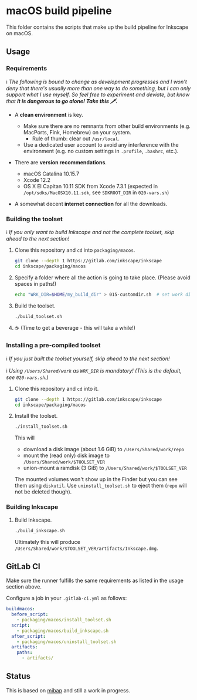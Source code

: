 # macOS build pipeline

This folder contains the scripts that make up the build pipeline for Inkscape on macOS.

## Usage

### Requirements

ℹ️ _The following is bound to change as development progresses and I won't deny that there's usually more than one way to do something, but I can only support what I use myself. So feel free to experiment and deviate, but know that __it is dangerous to go alone! Take this 🗡️.___

- A __clean environment__ is key.
  - Make sure there are no remnants from other build environments (e.g. MacPorts, Fink, Homebrew) on your system.
    - Rule of thumb: clear out `/usr/local`.
  - Use a dedicated user account to avoid any interference with the environment (e.g. no custom settings in `.profile`, `.bashrc`, etc.).

- There are __version recommendations__.
  - macOS Catalina 10.15.7
  - Xcode 12.2
  - OS X El Capitan 10.11 SDK from Xcode 7.3.1 (expected in `/opt/sdks/MacOSX10.11.sdk`, see `SDKROOT_DIR` in `020-vars.sh`)

- A somewhat decent __internet connection__ for all the downloads.

### Building the toolset

ℹ️ _If you only want to build Inkscape and not the complete toolset, skip ahead to the next section!_

1. Clone this repository and `cd` into `packaging/macos`.

   ```bash
   git clone --depth 1 https://gitlab.com/inkscape/inkscape
   cd inkscape/packaging/macos
   ```

2. Specify a folder where all the action is going to take place. (Please avoid spaces in paths!)

   ```bash
   echo "WRK_DIR=$HOME/my_build_dir" > 015-customdir.sh  # set work directory
   ```

3. Build the toolset.

   ```bash
   ./build_toolset.sh
   ```

4. ☕ (Time to get a beverage - this will take a while!)

### Installing a pre-compiled toolset

ℹ️ _If you just built the toolset yourself, skip ahead to the next section!_

ℹ️ _Using `/Users/Shared/work` as `WRK_DIR` is mandatory! (This is the default, see `020-vars.sh`.)_

1. Clone this repository and `cd` into it.

   ```bash
   git clone --depth 1 https://gitlab.com/inkscape/inkscape
   cd inkscape/packaging/macos
   ```

2. Install the toolset.

   ```bash
   ./install_toolset.sh
   ```

   This will

   - download a disk image (about 1.6 GiB) to `/Users/Shared/work/repo`
   - mount the (read only) disk image to `/Users/Shared/work/$TOOLSET_VER`
   - union-mount a ramdisk (3 GiB) to `/Users/Shared/work/$TOOLSET_VER`

   The mounted volumes won't show up in the Finder but you can see them using `diskutil`. Use `uninstall_toolset.sh` to eject them (`repo` will not be deleted though).

### Building Inkscape

1. Build Inkscape.

   ```bash
   ./build_inkscape.sh
   ```

   Ultimately this will produce `/Users/Shared/work/$TOOLSET_VER/artifacts/Inkscape.dmg`.

## GitLab CI

Make sure the runner fulfills the same requirements as listed in the usage section above.

Configure a job in your `.gitlab-ci.yml` as follows:

```yaml
buildmacos:
  before_script:
    - packaging/macos/install_toolset.sh
  script:
    - packaging/macos/build_inkscape.sh
  after_script:
    - packaging/macos/uninstall_toolset.sh
  artifacts:
    paths:
      - artifacts/
```

## Status

This is based on [mibap](https://github.com/dehesselle/mibap) and still a work in progress.
